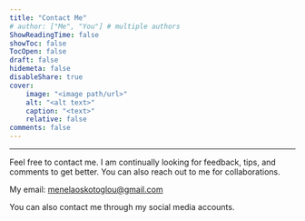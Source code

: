 ```yaml
---
title: "Contact Me"
# author: ["Me", "You"] # multiple authors
ShowReadingTime: false
showToc: false
TocOpen: false
draft: false
hidemeta: false
disableShare: true
cover:
    image: "<image path/url>"
    alt: "<alt text>"
    caption: "<text>"
    relative: false
comments: false
---
```


---

Feel free to contact me. I am continually looking for feedback, tips, and comments to get better. You can also reach out to me for collaborations.

My email: menelaoskotoglou@gmail.com

You can also contact me through my social media accounts.